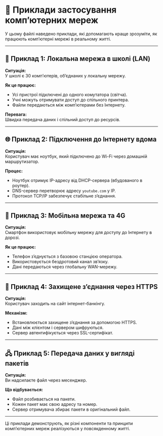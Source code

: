 # 📂 Приклади застосування комп’ютерних мереж

У цьому файлі наведено приклади, які допомагають краще зрозуміти, як працюють комп’ютерні мережі в реальному житті.

---

## 🔌 Приклад 1: Локальна мережа в школі (LAN)

**Ситуація:**  
У школі є 30 комп’ютерів, об’єднаних у локальну мережу.

**Як це працює:**
- Усі пристрої підключені до одного комутатора (світча).
- Учні можуть отримувати доступ до спільного принтера.
- Файли передаються між комп’ютерами без Інтернету.

**Перевага:**  
Швидка передача даних і спільний доступ до ресурсів.

---

## 🌐 Приклад 2: Підключення до Інтернету вдома

**Ситуація:**  
Користувач має ноутбук, який підключено до Wi-Fi через домашній маршрутизатор.

**Процес:**
- Ноутбук отримує IP-адресу від DHCP-сервера (вбудованого в роутер).
- DNS-сервер перетворює адресу `youtube.com` у IP.
- Протокол TCP/IP забезпечує стабільне з’єднання.

---

## 📡 Приклад 3: Мобільна мережа та 4G

**Ситуація:**  
Смартфон використовує мобільну мережу для доступу до Інтернету в дорозі.

**Як це працює:**
- Телефон з’єднується з базовою станцією оператора.
- Використовується бездротовий канал зв’язку.
- Дані передаються через глобальну WAN-мережу.

---

## 🔐 Приклад 4: Захищене з’єднання через HTTPS

**Ситуація:**  
Користувач заходить на сайт інтернет-банкінгу.

**Механізм:**
- Встановлюється захищене з’єднання за допомогою HTTPS.
- Дані між клієнтом і сервером шифруються.
- Сервер автентифікується через SSL-сертифікат.

---

## 🖧 Приклад 5: Передача даних у вигляді пакетів

**Ситуація:**  
Ви надсилаєте файл через месенджер.

**Що відбувається:**
- Файл розбивається на пакети.
- Кожен пакет має свою адресу та номер.
- Сервер отримувача збирає пакети в оригінальний файл.

---

Ці приклади демонструють, як різні компоненти та принципи комп’ютерних мереж реалізуються у повсякденному житті.

